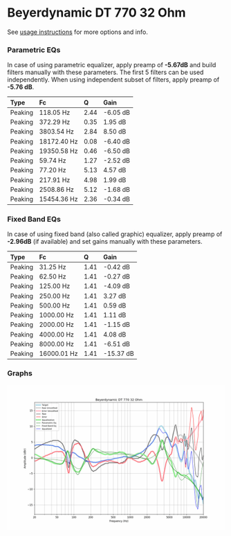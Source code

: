 # Beyerdynamic DT 770 32 Ohm
See [usage instructions](https://github.com/jaakkopasanen/AutoEq#usage) for more options and info.

### Parametric EQs
In case of using parametric equalizer, apply preamp of **-5.67dB** and build filters manually
with these parameters. The first 5 filters can be used independently.
When using independent subset of filters, apply preamp of **-5.76 dB**.

| Type    | Fc          |    Q | Gain     |
|:--------|:------------|:-----|:---------|
| Peaking | 118.05 Hz   | 2.44 | -6.05 dB |
| Peaking | 372.29 Hz   | 0.35 | 1.95 dB  |
| Peaking | 3803.54 Hz  | 2.84 | 8.50 dB  |
| Peaking | 18172.40 Hz | 0.08 | -6.40 dB |
| Peaking | 19350.58 Hz | 0.46 | -6.50 dB |
| Peaking | 59.74 Hz    | 1.27 | -2.52 dB |
| Peaking | 77.20 Hz    | 5.13 | 4.57 dB  |
| Peaking | 217.91 Hz   | 4.98 | 1.99 dB  |
| Peaking | 2508.86 Hz  | 5.12 | -1.68 dB |
| Peaking | 15454.36 Hz | 2.36 | -0.34 dB |

### Fixed Band EQs
In case of using fixed band (also called graphic) equalizer, apply preamp of **-2.96dB**
(if available) and set gains manually with these parameters.

| Type    | Fc          |    Q | Gain      |
|:--------|:------------|:-----|:----------|
| Peaking | 31.25 Hz    | 1.41 | -0.42 dB  |
| Peaking | 62.50 Hz    | 1.41 | -0.27 dB  |
| Peaking | 125.00 Hz   | 1.41 | -4.09 dB  |
| Peaking | 250.00 Hz   | 1.41 | 3.27 dB   |
| Peaking | 500.00 Hz   | 1.41 | 0.59 dB   |
| Peaking | 1000.00 Hz  | 1.41 | 1.11 dB   |
| Peaking | 2000.00 Hz  | 1.41 | -1.15 dB  |
| Peaking | 4000.00 Hz  | 1.41 | 4.08 dB   |
| Peaking | 8000.00 Hz  | 1.41 | -6.51 dB  |
| Peaking | 16000.01 Hz | 1.41 | -15.37 dB |

### Graphs
![](./Beyerdynamic%20DT%20770%2032%20Ohm.png)